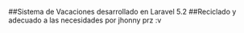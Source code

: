 ##Sistema de Vacaciones desarrollado en Laravel 5.2
##Reciclado y adecuado a las necesidades por jhonny prz :v
